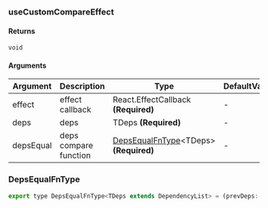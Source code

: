 ### useCustomCompareEffect

#### Returns

`void`

#### Arguments

| Argument  | Description           | Type                                                            | DefaultValue |
| --------- | --------------------- | --------------------------------------------------------------- | ------------ |
| effect    | effect callback       | React.EffectCallback **(Required)**                             | -            |
| deps      | deps                  | TDeps **(Required)**                                            | -            |
| depsEqual | deps compare function | [DepsEqualFnType](#DepsEqualFnType)&lt;TDeps&gt; **(Required)** | -            |

### DepsEqualFnType

```js
export type DepsEqualFnType<TDeps extends DependencyList> = (prevDeps: TDeps, nextDeps: TDeps) => boolean
```
